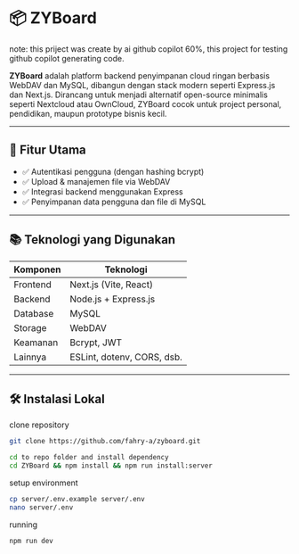 # 📦 ZYBoard

note: this priject was create by ai github copilot 60%, this project for testing github copilot generating code.

**ZYBoard** adalah platform backend penyimpanan cloud ringan berbasis WebDAV dan MySQL, dibangun dengan stack modern seperti Express.js dan Next.js. Dirancang untuk menjadi alternatif open-source minimalis seperti Nextcloud atau OwnCloud, ZYBoard cocok untuk project personal, pendidikan, maupun prototype bisnis kecil.

---

## 🚀 Fitur Utama

- ✅ Autentikasi pengguna (dengan hashing bcrypt)
- ✅ Upload & manajemen file via WebDAV
- ✅ Integrasi backend menggunakan Express
- ✅ Penyimpanan data pengguna dan file di MySQL

---

## 📚 Teknologi yang Digunakan

| Komponen    | Teknologi                   |
|-------------|-----------------------------|
| Frontend    | Next.js (Vite, React)       |
| Backend     | Node.js + Express.js        |
| Database    | MySQL                       |
| Storage     | WebDAV                      |
| Keamanan    | Bcrypt, JWT                 |
| Lainnya     | ESLint, dotenv, CORS, dsb.  |

---

## 🛠️ Instalasi Lokal

clone repository
```bash
git clone https://github.com/fahry-a/zyboard.git
```
```bash
cd to repo folder and install dependency
cd ZYBoard && npm install && npm run install:server
```
setup environment
```bash
cp server/.env.example server/.env
nano server/.env
```
running
```bash
npm run dev 
```
